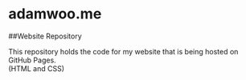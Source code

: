 # adamwoo.me
##Website Repository  

This repository holds the code for my website that is being hosted on GitHub Pages.  
(HTML and CSS)
